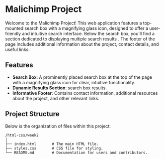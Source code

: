 # Malichimp Project

Welcome to the Malichimp Project! This web application features a top-mounted search box with a magnifying glass icon, designed to offer a user-friendly and intuitive search interface. Below the search box, you'll find a section dedicated to displaying multiple search results . The footer of the page includes additional information about the project, contact details, and useful links.

## Features

- **Search Box**: A prominently placed search box at the top of the page with a magnifying glass icon for clear, intuitive functionality.
- **Dynamic Results Section**: search box results.
- **Informative Footer**: Contains contact information, additional resources about the project, and other relevant links.

## Project Structure

Below is the organization of files within this project:

```plaintext
/html-css/week2
│
├── index.html       # The main HTML file.
├── styles.css       # CSS file for styling.
└── README.md        # Documentation for users and contributors.
